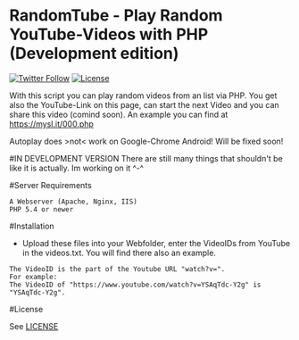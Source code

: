 # RandomTube - Play Random YouTube-Videos with PHP (Development edition)
[![Twitter Follow](https://img.shields.io/twitter/follow/shields_io.svg?style=social&label=Follow&maxAge=2592000&style=flat)](https://twitter.com/FailPlayDE)  [![License](https://img.shields.io/badge/License-GNU-lightgrey.svg?style=flat)](LICENSE)


With this script you can play random videos from an list via PHP. You get also the YouTube-Link on this page, can start the next Video and you can share this video (comind soon). An example you can find at https://mysl.it/000.php

Autoplay does >not< work on Google-Chrome Android! Will be fixed soon!

#IN DEVELOPMENT VERSION
There are still many things that shouldn't be like it is actually. Im working on it ^-^

#Server Requirements

```
A Webserver (Apache, Nginx, IIS)
PHP 5.4 or newer
```

#Installation

- Upload these files into your Webfolder, enter the VideoIDs from YouTube in the videos.txt. You will find there also an example.
```
The VideoID is the part of the Youtube URL "watch?v=".
For example:
The VideoID of "https://www.youtube.com/watch?v=YSAqTdc-Y2g" is "YSAqTdc-Y2g".
```

#License

See [LICENSE](LICENSE)
